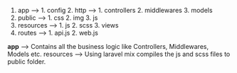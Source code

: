 
1. app -->
        1. config
        2. http   -->
                    1. controllers
                    2. middlewares
        3. models
2. public -->
        1. css
        2. img
        3. js
3. resources -->
        1. js
        2. scss
        3. views
4. routes -->
        1. api.js
        2. web.js
        

**app** --> Contains all the business logic like Controllers, Middlewares, Models etc.
resources --> Using laravel mix compiles the js and scss files to public folder.
